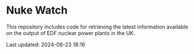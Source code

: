 # Nuke Watch

This repository includes code for retrieving the latest information available on the output of EDF nuclear power plants in the UK.

Last updated: 2024-08-23 18:16